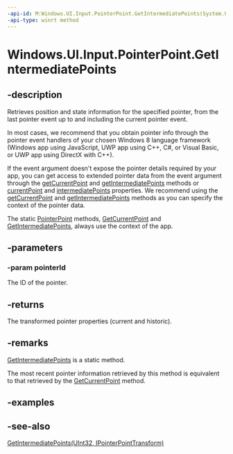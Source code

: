 ```yaml
---
-api-id: M:Windows.UI.Input.PointerPoint.GetIntermediatePoints(System.UInt32)
-api-type: winrt method
---
```


<!-- Method syntax
public Windows.Foundation.Collections.IVector<Windows.UI.Input.PointerPoint> GetIntermediatePoints(System.UInt32 pointerId)
-->

# Windows.UI.Input.PointerPoint.GetIntermediatePoints

## -description
Retrieves position and state information for the specified pointer, from the last pointer event up to and including the current pointer event.

In most cases, we recommend that you obtain pointer info through the pointer event handlers of your chosen Windows 8 language framework (Windows app using JavaScript, UWP app using C++, C#, or Visual Basic, or UWP app using DirectX with C++).

If the event argument doesn't expose the pointer details required by your app, you can get access to extended pointer data from the event argument through the [getCurrentPoint](XREF:TODO:wwa.MSPointerEvent_getCurrentPoint) and [getIntermediatePoints](XREF:TODO:wwa.MSPointerEvent_getIntermediatePoints) methods or [currentPoint](XREF:TODO:wwa.MSPointerEvent_currentPoint) and [intermediatePoints](XREF:TODO:ie.MSPointerEvent_intermediatePoints) properties. We recommend using the [getCurrentPoint](XREF:TODO:wwa.MSPointerEvent_getCurrentPoint) and [getIntermediatePoints](XREF:TODO:wwa.MSPointerEvent_getIntermediatePoints) methods as you can specify the context of the pointer data.

The static [PointerPoint](pointerpoint.md) methods, [GetCurrentPoint](pointerpoint_getcurrentpoint.md) and [GetIntermediatePoints](pointerpoint_getintermediatepoints.md), always use the context of the app.

## -parameters
### -param pointerId
The ID of the pointer.

## -returns
The transformed pointer properties (current and historic).

## -remarks
[GetIntermediatePoints](pointerpoint_getintermediatepoints_143894736.md) is a static method.

The most recent pointer information retrieved by this method is equivalent to that retrieved by the [GetCurrentPoint](pointerpoint_getcurrentpoint_131721878.md) method.

## -examples

## -see-also
[GetIntermediatePoints(UInt32, IPointerPointTransform)](pointerpoint_getintermediatepoints_614492904.md)